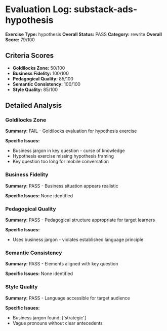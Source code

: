 # Evaluation Log: substack-ads-hypothesis

**Exercise Type:** hypothesis
**Overall Status:** PASS
**Category:** rewrite
**Overall Score:** 79/100

## Criteria Scores

- **Goldilocks Zone:** 50/100
- **Business Fidelity:** 100/100
- **Pedagogical Quality:** 85/100
- **Semantic Consistency:** 100/100
- **Style Quality:** 85/100

## Detailed Analysis

### Goldilocks Zone
**Summary:** FAIL - Goldilocks evaluation for hypothesis exercise

**Specific Issues:**
- Business jargon in key question - curse of knowledge
- Hypothesis exercise missing hypothesis framing
- Key question too long for mobile conversation

### Business Fidelity
**Summary:** PASS - Business situation appears realistic

**Specific Issues:** None identified

### Pedagogical Quality
**Summary:** PASS - Pedagogical structure appropriate for target learners

**Specific Issues:**
- Uses business jargon - violates established language principle

### Semantic Consistency
**Summary:** PASS - Elements aligned with key question

**Specific Issues:** None identified

### Style Quality
**Summary:** PASS - Language accessible for target audience

**Specific Issues:**
- Business jargon found: ['strategic']
- Vague pronouns without clear antecedents

